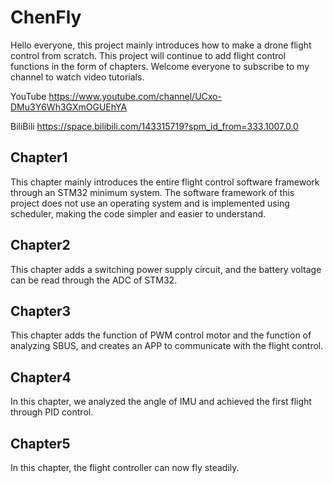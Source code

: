 # ChenFly
Hello everyone, this project mainly introduces how to make a drone flight control from scratch. This project will continue to add flight control functions in the form of chapters.
Welcome everyone to subscribe to my channel to watch video tutorials.

YouTube  https://www.youtube.com/channel/UCxo-DMu3Y6Wh3GXmOGUEhYA

BiliBili  https://space.bilibili.com/143315719?spm_id_from=333.1007.0.0

## Chapter1
This chapter mainly introduces the entire flight control software framework through an STM32 minimum system. The software framework of this project does not use an operating system and is implemented using scheduler, making the code simpler and easier to understand.

## Chapter2
This chapter adds a switching power supply circuit, and the battery voltage can be read through the ADC of STM32.

## Chapter3
This chapter adds the function of PWM control motor and the function of analyzing SBUS, and creates an APP to communicate with the flight control.

## Chapter4
In this chapter, we analyzed the angle of IMU and achieved the first flight through PID control.

## Chapter5
In this chapter, the flight controller can now fly steadily.
